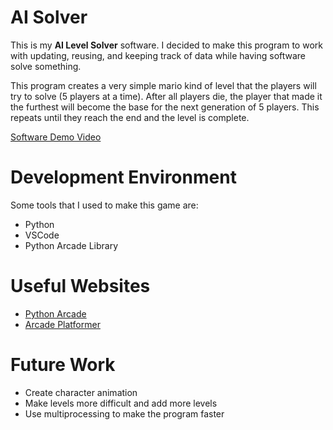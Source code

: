 # AI Solver

This is my **AI Level Solver** software. I decided to make this program to work with updating, reusing, and keeping track of data while having software solve something. 

This program creates a very simple mario kind of level that the players will try to solve (5 players at a time). After all players die, the player that made it the furthest will become the base for the next generation of 5 players. This repeats until they reach the end and the level is complete.

[Software Demo Video](http://youtube.link.goes.here)

# Development Environment

Some tools that I used to make this game are:

* Python
* VSCode
* Python Arcade Library

# Useful Websites

* [Python Arcade](http://api.arcade.academy/en/latest/)
* [Arcade Platformer](http://api.arcade.academy/en/latest/examples/platform_tutorial/index.html)

# Future Work

* Create character animation
* Make levels more difficult and add more levels
* Use multiprocessing to make the program faster